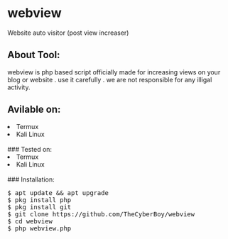 # webview
Website auto visitor (post view increaser)
<br>
## About Tool:
webview is php based script officially made for increasing views on your blog or website .
use it carefully .
we are not responsible for any illigal activity.
<br>
## Avilable on:
<li>Termux</li>
<li>Kali Linux </li>
<br>
### Tested on:
<li>Termux</li>
<li>Kali Linux </li>
<br>
### Installation:
<pre>
$ apt update && apt upgrade
$ pkg install php
$ pkg install git
$ git clone https://github.com/TheCyberBoy/webview
$ cd webview
$ php webview.php
</pre>
